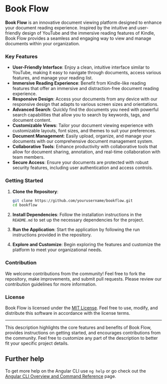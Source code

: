# Book Flow

**Book Flow** is an innovative document viewing platform designed to enhance your document reading experience. Inspired by the intuitive and user-friendly design of YouTube and the immersive reading features of Kindle, Book Flow provides a seamless and engaging way to view and manage documents within your organization.

### Key Features

- **User-Friendly Interface**: Enjoy a clean, intuitive interface similar to YouTube, making it easy to navigate through documents, access various features, and manage your reading list.
- **Immersive Reading Experience**: Benefit from Kindle-like reading features that offer an immersive and distraction-free document reading experience.
- **Responsive Design**: Access your documents from any device with our responsive design that adapts to various screen sizes and orientations.
- **Advanced Search**: Quickly find the documents you need with powerful search capabilities that allow you to search by keywords, tags, and document content.
- **Customizable Views**: Tailor your document viewing experience with customizable layouts, font sizes, and themes to suit your preferences.
- **Document Management**: Easily upload, organize, and manage your documents with our comprehensive document management system.
- **Collaborative Tools**: Enhance productivity with collaborative tools that allow for document sharing, annotation, and real-time collaboration with team members.
- **Secure Access**: Ensure your documents are protected with robust security features, including user authentication and access controls.

### Getting Started

1. **Clone the Repository**:
   ```sh
   git clone https://github.com/yourusername/bookflow.git
   cd bookflow
   ```

2. **Install Dependencies**:
   Follow the installation instructions in the `README.md` to set up the necessary dependencies for the project.

3. **Run the Application**:
   Start the application by following the run instructions provided in the repository.

4. **Explore and Customize**:
   Begin exploring the features and customize the platform to meet your organizational needs.

### Contribution

We welcome contributions from the community! Feel free to fork the repository, make improvements, and submit pull requests. Please review our contribution guidelines for more information.

### License

Book Flow is licensed under the [MIT License](LICENSE). Feel free to use, modify, and distribute this software in accordance with the license terms.

---

This description highlights the core features and benefits of Book Flow, provides instructions on getting started, and encourages contributions from the community. Feel free to customize any part of the description to better fit your specific project details.

## Further help

To get more help on the Angular CLI use `ng help` or go check out the [Angular CLI Overview and Command Reference](https://angular.dev/tools/cli) page.
